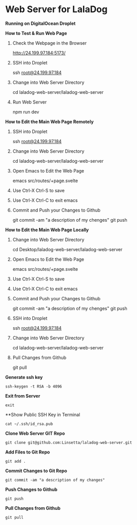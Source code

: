 
Web Server for LalaDog
======================

**Running on DigitalOcean Droplet**

**How to Test & Run Web Page**

1. Check the Webpage in the Browser

    http://24.199.97.184:5173/

2. SSH into Droplet

    ssh root@24.199.97.184

3. Change into Web Server Directory

    cd laladog-web-server/laladog-web-server

4. Run Web Server

    npm run dev


**How to Edit the Main Web Page Remotely**

1. SSH into Droplet

    ssh root@24.199.97.184

2. Change into Web Server Directory

    cd laladog-web-server/laladog-web-server

3. Open Emacs to Edit the Web Page

    emacs src/routes/+page.svelte

4. Use Ctrl-X Ctrl-S to save

5. Use Ctrl-X Ctrl-C to exit emacs

6. Commit and Push your Changes to Github

    git commit -am "a description of my chenges"
    git push
    
**How to Edit the Main Web Page Locally**

1. Change into Web Server Directory

    cd Desktop/laladog-web-server/laladog-web-server

2. Open Emacs to Edit the Web Page

    emacs src/routes/+page.svelte

3. Use Ctrl-X Ctrl-S to save

4. Use Ctrl-X Ctrl-C to exit emacs

5. Commit and Push your Changes to Github

    git commit -am "a description of my chenges"
    git push

6. SSH into Droplet

    ssh root@24.199.97.184

7. Change into Web Server Directory

    cd laladog-web-server/laladog-web-server

8. Pull Changes from Github

    git pull


**Generate ssh key**

    ssh-keygen -t RSA -b 4096

**Exit from Server**

    exit
**Show Public SSH Key in Terminal

    cat ~/.ssh/id_rsa.pub                                   

**Clone Web Server GIT Repo**

    git clone git@github.com:Linsetta/laladog-web-server.git

**Add Files to Git Repo**

    git add .

**Commit Changes to Git Repo**

    git commit -am "a description of my changes"

**Push Changes to Github**

    git push

**Pull Changes from Github**

    git pull

